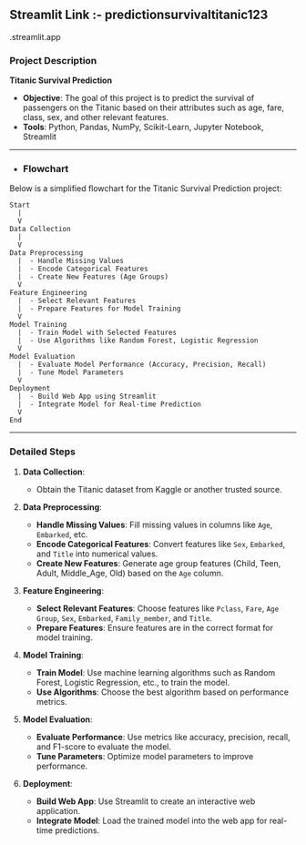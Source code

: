 ## Streamlit Link :- predictionsurvivaltitanic123
.streamlit.app

### Project Description
**Titanic Survival Prediction**
- **Objective**: The goal of this project is to predict the survival of passengers on the Titanic based on their attributes such as age, fare, class, sex, and other relevant features.
- **Tools**: Python, Pandas, NumPy, Scikit-Learn, Jupyter Notebook, Streamlit
- ---
- ### Flowchart
Below is a simplified flowchart for the Titanic Survival Prediction project:

```plaintext
Start
  |
  V
Data Collection
  |
  V
Data Preprocessing
  |  - Handle Missing Values
  |  - Encode Categorical Features
  |  - Create New Features (Age Groups)
  V
Feature Engineering
  |  - Select Relevant Features
  |  - Prepare Features for Model Training
  V
Model Training
  |  - Train Model with Selected Features
  |  - Use Algorithms like Random Forest, Logistic Regression
  V
Model Evaluation
  |  - Evaluate Model Performance (Accuracy, Precision, Recall)
  |  - Tune Model Parameters
  V
Deployment
  |  - Build Web App using Streamlit
  |  - Integrate Model for Real-time Prediction
  V
End
```
---
### Detailed Steps
1. **Data Collection**:
   - Obtain the Titanic dataset from Kaggle or another trusted source.

2. **Data Preprocessing**:
   - **Handle Missing Values**: Fill missing values in columns like `Age`, `Embarked`, etc.
   - **Encode Categorical Features**: Convert features like `Sex`, `Embarked`, and `Title` into numerical values.
   - **Create New Features**: Generate age group features (Child, Teen, Adult, Middle_Age, Old) based on the `Age` column.

3. **Feature Engineering**:
   - **Select Relevant Features**: Choose features like `Pclass`, `Fare`, `Age Group`, `Sex`, `Embarked`, `Family_member`, and `Title`.
   - **Prepare Features**: Ensure features are in the correct format for model training.

4. **Model Training**:
   - **Train Model**: Use machine learning algorithms such as Random Forest, Logistic Regression, etc., to train the model.
   - **Use Algorithms**: Choose the best algorithm based on performance metrics.

5. **Model Evaluation**:
   - **Evaluate Performance**: Use metrics like accuracy, precision, recall, and F1-score to evaluate the model.
   - **Tune Parameters**: Optimize model parameters to improve performance.

6. **Deployment**:
   - **Build Web App**: Use Streamlit to create an interactive web application.
   - **Integrate Model**: Load the trained model into the web app for real-time predictions.
